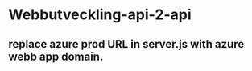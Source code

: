 ﻿# Webbutveckling-api-2-api
<h2> replace azure prod URL in server.js with azure webb app domain.</h2>
